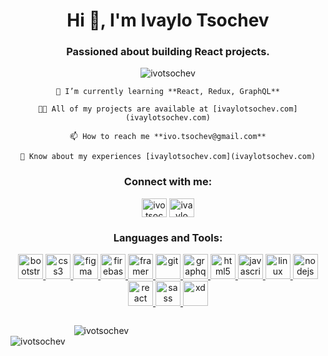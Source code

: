 <h1 align="center">Hi 👋, I'm Ivaylo Tsochev</h1>
<h3 align="center">Passioned about building React projects.</h3>

<p align="center"> <img
        src="https://komarev.com/ghpvc/?username=ivotsochev&label=Profile%20views&color=0e75b6&style=flat"
        alt="ivotsochev" /> </p>


<div align='center'>


    🌱 I’m currently learning **React, Redux, GraphQL**

    👨‍💻 All of my projects are available at [ivaylotsochev.com](ivaylotsochev.com)

    📫 How to reach me **ivo.tsochev@gmail.com**

    📄 Know about my experiences [ivaylotsochev.com](ivaylotsochev.com)

</div>

<h3 align="center">Connect with me:</h3>
<p align="center">
    <a href="https://twitter.com/ivotsochev" target="blank"><img align="center"
            src="https://cdn.jsdelivr.net/npm/simple-icons@3.0.1/icons/twitter.svg" alt="ivotsochev" height="30"
            width="40" /></a>
    <a href="https://linkedin.com/in/ivaylotsochev" target="blank"><img align="center"
            src="https://cdn.jsdelivr.net/npm/simple-icons@3.0.1/icons/linkedin.svg" alt="ivaylo tsochev" height="30"
            width="40" /></a>
</p>

<h3 align="center">Languages and Tools:</h3>
<p align="center"> <a href="https://getbootstrap.com" target="_blank"> <img
            src="https://devicons.github.io/devicon/devicon.git/icons/bootstrap/bootstrap-plain.svg" alt="bootstrap"
            width="40" height="40" /> </a> <a href="https://www.w3schools.com/css/" target="_blank"> <img
            src="https://devicons.github.io/devicon/devicon.git/icons/css3/css3-original-wordmark.svg" alt="css3"
            width="40" height="40" /> </a> <a href="https://www.figma.com/" target="_blank"> <img
            src="https://www.vectorlogo.zone/logos/figma/figma-icon.svg" alt="figma" width="40" height="40" /> </a> <a
        href="https://firebase.google.com/" target="_blank"> <img
            src="https://www.vectorlogo.zone/logos/firebase/firebase-icon.svg" alt="firebase" width="40" height="40" />
    </a> <a href="https://www.framer.com/" target="_blank"> <img
            src="https://www.vectorlogo.zone/logos/framer/framer-icon.svg" alt="framer" width="40" height="40" /> </a>
    <a href="https://git-scm.com/" target="_blank"> <img
            src="https://www.vectorlogo.zone/logos/git-scm/git-scm-icon.svg" alt="git" width="40" height="40" /> </a> <a
        href="https://graphql.org" target="_blank"> <img
            src="https://www.vectorlogo.zone/logos/graphql/graphql-icon.svg" alt="graphql" width="40" height="40" />
    </a> <a href="https://www.w3.org/html/" target="_blank"> <img
            src="https://devicons.github.io/devicon/devicon.git/icons/html5/html5-original-wordmark.svg" alt="html5"
            width="40" height="40" /> </a> <a href="https://developer.mozilla.org/en-US/docs/Web/JavaScript"
        target="_blank"> <img
            src="https://devicons.github.io/devicon/devicon.git/icons/javascript/javascript-original.svg"
            alt="javascript" width="40" height="40" /> </a> <a href="https://www.linux.org/" target="_blank"> <img
            src="https://devicons.github.io/devicon/devicon.git/icons/linux/linux-original.svg" alt="linux" width="40"
            height="40" /> </a> <a href="https://nodejs.org" target="_blank"> <img
            src="https://devicons.github.io/devicon/devicon.git/icons/nodejs/nodejs-original-wordmark.svg" alt="nodejs"
            width="40" height="40" /> </a> <a href="https://reactjs.org/" target="_blank"> <img
            src="https://devicons.github.io/devicon/devicon.git/icons/react/react-original-wordmark.svg" alt="react"
            width="40" height="40" /> </a> <a href="https://sass-lang.com" target="_blank"> <img
            src="https://devicons.github.io/devicon/devicon.git/icons/sass/sass-original.svg" alt="sass" width="40"
            height="40" /> </a> <a href="https://www.adobe.com/products/xd.html" target="_blank"> <img
            src="https://cdn.worldvectorlogo.com/logos/adobe-xd.svg" alt="xd" width="40" height="40" /> </a> </p>



<p style='display: inline-block;'>&nbsp;<img align="left"
        src="https://github-readme-stats.vercel.app/api?username=ivotsochev&show_icons=true&locale=en"
        alt="ivotsochev" /></p>

<p style='display: inline-block;'><img align="right" src="https://github-readme-streak-stats.herokuapp.com/?user=ivotsochev&" alt="ivotsochev" /></p>
